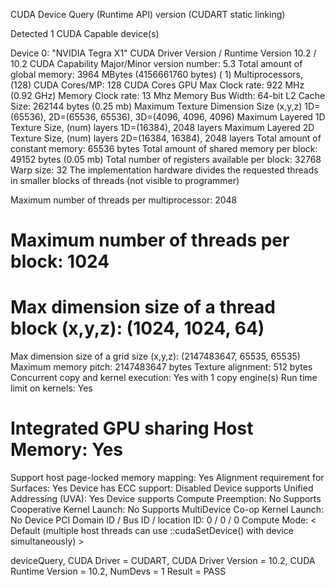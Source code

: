 CUDA Device Query (Runtime API) version (CUDART static linking)

Detected 1 CUDA Capable device(s)

Device 0: "NVIDIA Tegra X1"
  CUDA Driver Version / Runtime Version          10.2 / 10.2
  CUDA Capability Major/Minor version number:    5.3
  Total amount of global memory:                 3964 MBytes (4156661760 bytes)
  ( 1) Multiprocessors, (128) CUDA Cores/MP:     128 CUDA Cores
  GPU Max Clock rate:                            922 MHz (0.92 GHz)
  Memory Clock rate:                             13 Mhz
  Memory Bus Width:                              64-bit
  L2 Cache Size:                                 262144 bytes (0.25 mb)
  Maximum Texture Dimension Size (x,y,z)         1D=(65536), 2D=(65536, 65536), 3D=(4096, 4096, 4096)
  Maximum Layered 1D Texture Size, (num) layers  1D=(16384), 2048 layers
  Maximum Layered 2D Texture Size, (num) layers  2D=(16384, 16384), 2048 layers
  Total amount of constant memory:               65536 bytes
  Total amount of shared memory per block:       49152 bytes (0.05 mb)
  Total number of registers available per block: 32768
  Warp size:                                     32
    The implementation hardware divides the requested threads in smaller blocks of threads (not visible to programmer)

  Maximum number of threads per multiprocessor:  2048

# Maximum number of threads per block:           1024
# Max dimension size of a thread block (x,y,z): (1024, 1024, 64)
  
  Max dimension size of a grid size    (x,y,z): (2147483647, 65535, 65535)
  Maximum memory pitch:                          2147483647 bytes
  Texture alignment:                             512 bytes
  Concurrent copy and kernel execution:          Yes with 1 copy engine(s)
  Run time limit on kernels:                     Yes
# Integrated GPU sharing Host Memory:            Yes
  Support host page-locked memory mapping:       Yes
  Alignment requirement for Surfaces:            Yes
  Device has ECC support:                        Disabled
  Device supports Unified Addressing (UVA):      Yes
  Device supports Compute Preemption:            No
  Supports Cooperative Kernel Launch:            No
  Supports MultiDevice Co-op Kernel Launch:      No
  Device PCI Domain ID / Bus ID / location ID:   0 / 0 / 0
  Compute Mode:
     < Default (multiple host threads can use ::cudaSetDevice() with device simultaneously) >

deviceQuery, CUDA Driver = CUDART, CUDA Driver Version = 10.2, CUDA Runtime Version = 10.2, NumDevs = 1
Result = PASS